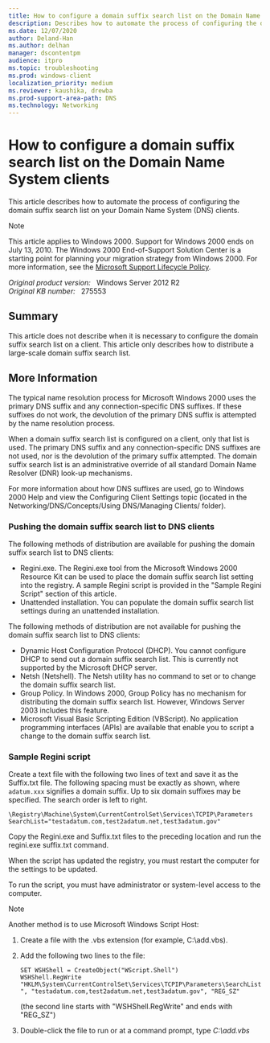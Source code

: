 ```yaml
---
title: How to configure a domain suffix search list on the Domain Name System clients
description: Describes how to automate the process of configuring the domain suffix search list on your Domain Name System (DNS) clients.
ms.date: 12/07/2020
author: Deland-Han
ms.author: delhan 
manager: dscontentpm
audience: itpro
ms.topic: troubleshooting
ms.prod: windows-client
localization_priority: medium
ms.reviewer: kaushika, drewba
ms.prod-support-area-path: DNS
ms.technology: Networking
---
```

# How to configure a domain suffix search list on the Domain Name System clients

This article describes how to automate the process of configuring the domain suffix search list on your Domain Name System (DNS) clients.

> [!Note]
> This article applies to Windows 2000. Support for Windows 2000 ends on July 13, 2010. The Windows 2000 End-of-Support Solution Center is a starting point for planning your migration strategy from Windows 2000. For more information, see the [Microsoft Support Lifecycle Policy](/lifecycle/).

_Original product version:_ &nbsp; Windows Server 2012 R2  
_Original KB number:_ &nbsp; 275553

## Summary

This article does not describe when it is necessary to configure the domain suffix search list on a client. This article only describes how to distribute a large-scale domain suffix search list.

## More Information

The typical name resolution process for Microsoft Windows 2000 uses the primary DNS suffix and any connection-specific DNS suffixes. If these suffixes do not work, the devolution of the primary DNS suffix is attempted by the name resolution process.

When a domain suffix search list is configured on a client, only that list is used. The primary DNS suffix and any connection-specific DNS suffixes are not used, nor is the devolution of the primary suffix attempted. The domain suffix search list is an administrative override of all standard Domain Name Resolver (DNR) look-up mechanisms.

For more information about how DNS suffixes are used, go to Windows 2000 Help and view the Configuring Client Settings topic (located in the Networking/DNS/Concepts/Using DNS/Managing Clients/ folder).

### Pushing the domain suffix search list to DNS clients

The following methods of distribution are available for pushing the domain suffix search list to DNS clients:

- Regini.exe. The Regini.exe tool from the Microsoft Windows 2000 Resource Kit can be used to place the domain suffix search list setting into the registry. A sample Regini script is provided in the "Sample Regini Script" section of this article.
- Unattended installation. You can populate the domain suffix search list settings during an unattended installation.

The following methods of distribution are not available for pushing the domain suffix search list to DNS clients:

- Dynamic Host Configuration Protocol (DHCP). You cannot configure DHCP to send out a domain suffix search list. This is currently not supported by the Microsoft DHCP server.
- Netsh (Netshell). The Netsh utility has no command to set or to change the domain suffix search list.
- Group Policy. In Windows 2000, Group Policy has no mechanism for distributing the domain suffix search list. However, Windows Server 2003 includes this feature.
- Microsoft Visual Basic Scripting Edition (VBScript). No application programming interfaces (APIs) are available that enable you to script a change to the domain suffix search list.

### Sample Regini script

Create a text file with the following two lines of text and save it as the Suffix.txt file. The following spacing must be exactly as shown, where `adatum.xxx` signifies a domain suffix. Up to six domain suffixes may be specified. The search order is left to right.

`\Registry\Machine\System\CurrentControlSet\Services\TCPIP\Parameters`  
`SearchList="testadatum.com,test2adatum.net,test3adatum.gov"`

Copy the Regini.exe and Suffix.txt files to the preceding location and run the regini.exe suffix.txt command.

When the script has updated the registry, you must restart the computer for the settings to be updated.

To run the script, you must have administrator or system-level access to the computer.

> [!NOTE]
> Another method is to use Microsoft Windows Script Host:
>
> 1. Create a file with the .vbs extension (for example, C:\add.vbs).
> 2. Add the following two lines to the file:
>
>    `SET WSHShell = CreateObject("WScript.Shell")`  
     `WSHShell.RegWrite "HKLM\System\CurrentControlSet\Services\TCPIP\Parameters\SearchList", "testadatum.com,test2adatum.net,test3adatum.gov", "REG_SZ"`
>
>    (the second line starts with "WSHShell.RegWrite" and ends with "REG_SZ")
> 3. Double-click the file to run or at a command prompt, type *C:\add.vbs*
